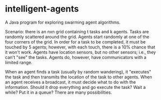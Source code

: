 # intelligent-agents

A Java program for exploring swarming agent algorithms.

Scenario: there is an nxn grid containing t tasks and k agents. Tasks are randomly scattered around the grid. Agents start randomly at one of the four corners of the grid. In order for a task to be completed, it must be touched by 5 agents; however, with each touch, there is a 10% chance that it won't work. Agents have location sensors, but no other sensors; i.e., they can't "see" the tasks. Agents do, however, have communicators with a limited range.

When an agent finds a task (usually by random wandering), it "executes" the task and then transmits the location of the task to other agents. When an agent receives a broadcast, it must decide what to do with the information. Should it drop everything and go execute the task? Wait a while? Put it in a queue? There are many possibilities.
